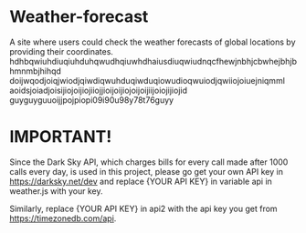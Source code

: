 # Weather-forecast
A site where users could check the weather forecasts of global locations by providing their coordinates.
hdhbqwiuhdiuqiuhduhqwudhqiuwhdhaiusdiuqwiudnqcfhewjnbhjcbwhejbhjbhmnmbjhihqd
doijwqodjoiqjwiodjqiwdiqwuhduqiwduqiowudioqwuiodjqwiiojoiuejniqmml
aoidsjoiadjoisijiojoijiojiiojjioijoijiojoijoijiijoiojijiojid
guyguyguuoijjpojpiopi09i90u98y78t76guyy

# IMPORTANT!
Since the Dark Sky API, which charges bills for every call made after 1000 calls every day, is used in this project, please go get your own API key in https://darksky.net/dev and replace {YOUR API KEY} in variable api in weather.js with your key. 

Similarly, replace {YOUR API KEY} in api2 with the api key you get from https://timezonedb.com/api.
